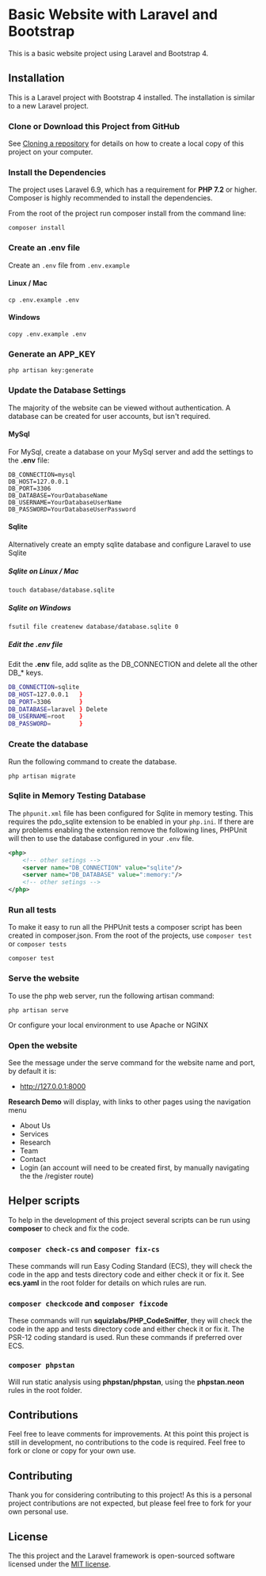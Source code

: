 # Basic Website with Laravel and Bootstrap

This is a basic website project using Laravel and Bootstrap 4.

## Installation

This is a Laravel project with Bootstrap 4 installed. The installation is similar to a new Laravel project.

### Clone or Download this Project from GitHub

See [Cloning a repository](https://help.github.com/en/articles/cloning-a-repository) for details on how to create a 
local copy of this project on your computer.

### Install the Dependencies

The project uses Laravel 6.9, which has a requirement for **PHP 7.2** or higher. 
 Composer is highly recommended to install the dependencies.

From the root of the project run composer install from the command line:

```shell script
composer install
```

### Create an .env file

Create an `.env` file from `.env.example`

#### Linux / Mac

```shell script
cp .env.example .env
```

#### Windows

```shell script
copy .env.example .env
```

### Generate an APP_KEY

```shell script
php artisan key:generate
```

### Update the Database Settings

The majority of the website can be viewed without authentication. A database can be created for user accounts, but isn't
 required.

#### MySql

For MySql, create a database on your MySql server and add the settings to the
**.env** file:

```text
DB_CONNECTION=mysql
DB_HOST=127.0.0.1
DB_PORT=3306
DB_DATABASE=YourDatabaseName
DB_USERNAME=YourDatabaseUserName
DB_PASSWORD=YourDatabaseUserPassword
```

#### Sqlite

Alternatively create an empty sqlite database and configure Laravel to use Sqlite

##### Sqlite on Linux / Mac

```shell script
touch database/database.sqlite
```

##### Sqlite on Windows

```shell script
fsutil file createnew database/database.sqlite 0
```

##### Edit the .env file

Edit the **.env** file, add sqlite as the DB_CONNECTION and delete all the other DB\_\* keys.

```sh
DB_CONNECTION=sqlite
DB_HOST=127.0.0.1   }
DB_PORT=3306        }
DB_DATABASE=laravel } Delete
DB_USERNAME=root    }
DB_PASSWORD=        }
```

### Create the database

Run the following command to create the database.

```shell script
php artisan migrate
```

### Sqlite in Memory Testing Database

The `phpunit.xml` file has been configured for Sqlite in memory testing. This requires the pdo_sqlite extension to be 
 enabled in your `php.ini`. If there are any problems enabling the extension remove the following lines, PHPUnit
 will then to use the database configured in your `.env` file.

```xml
<php>
    <!-- other setings -->
    <server name="DB_CONNECTION" value="sqlite"/>
    <server name="DB_DATABASE" value=":memory:"/>
    <!-- other setings -->
</php>
```

### Run all tests

To make it easy to run all the PHPUnit tests a composer script has been created in composer.json. From the root of the
 projects, use `composer test` or `composer tests`

```shell script
composer test
```

### Serve the website

To use the php web server, run the following artisan command:

```shell script
php artisan serve
```

Or configure your local environment to use Apache or NGINX

### Open the website

See the message under the serve command for the website name and port, by default it is:

-   <http://127.0.0.1:8000>

**Research Demo** will display, with links to other pages using the navigation menu

* About Us
* Services
* Research
* Team
* Contact
* Login (an account will need to be created first, by manually navigating the the /register route)

## Helper scripts

To help in the development of this project several scripts can be run using **composer** to check and fix the code.

### `composer check-cs` and `composer fix-cs`

These commands will run Easy Coding Standard (ECS), they will check the code in the app and tests 
directory code and  either check it or fix it. See **ecs.yaml** in the root folder for details on which rules are run.

### `composer checkcode` and `composer fixcode`

These commands will run **squizlabs/PHP_CodeSniffer**, they will check the code in the app and tests directory code
 and either check it or fix it. The PSR-12 coding standard is used. Run these commands if preferred over ECS.

### `composer phpstan`

Will run static analysis using **phpstan/phpstan**, using the **phpstan.neon** rules in the root folder.

## Contributions

Feel free to leave comments for improvements. At this point this project is still in development, no contributions
 to the code is required. Feel free to fork or clone or copy for your own use.

## Contributing

Thank you for considering contributing to this project! As this is a personal project contributions are not expected,
but please feel free to fork for your own personal use.

## License

The this project and the Laravel framework is open-sourced software licensed under the 
[MIT license](https://opensource.org/licenses/MIT).

